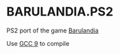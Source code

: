 # BARULANDIA.PS2

PS2 port of the game [Barulandia](https://play.google.com/store/apps/details?id=barulandia.br.com.jmgk)

Use [GCC 9](https://gitlab.com/ps2max/ps2dev-repo/-/tree/ee-toolchain-gcc9) to compile